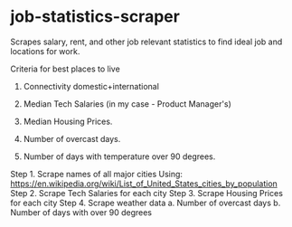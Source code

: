 # job-statistics-scraper
Scrapes salary, rent, and other job relevant statistics to find ideal job and locations for work.


Criteria for best places to live
1. Connectivity domestic+international

2. Median Tech Salaries (in my case - Product Manager's)
3. Median Housing Prices.
4. Number of overcast days.
5. Number of days with temperature over 90 degrees.


Step 1. Scrape names of all major cities
    Using: https://en.wikipedia.org/wiki/List_of_United_States_cities_by_population
Step 2. Scrape Tech Salaries for each city
Step 3. Scrape Housing Prices for each city
Step 4. Scrape weather data
    a. Number of overcast days
    b. Number of days with over 90 degrees